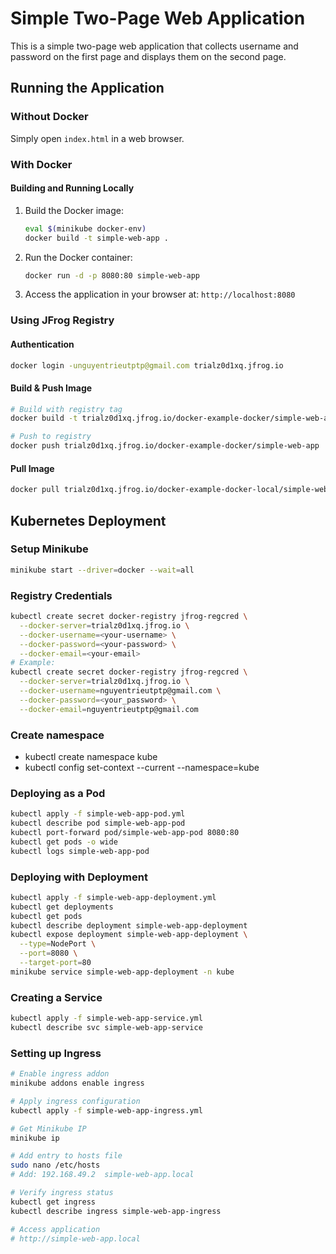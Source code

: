 # Simple Two-Page Web Application

This is a simple two-page web application that collects username and password on the first page and displays them on the second page.

## Running the Application

### Without Docker

Simply open `index.html` in a web browser.

### With Docker

#### Building and Running Locally

1. Build the Docker image:

   ```bash
   eval $(minikube docker-env)
   docker build -t simple-web-app .
   ```

2. Run the Docker container:

   ```bash
   docker run -d -p 8080:80 simple-web-app
   ```

3. Access the application in your browser at: `http://localhost:8080`

### Using JFrog Registry

#### Authentication

```bash
docker login -unguyentrieutptp@gmail.com trialz0d1xq.jfrog.io
```

#### Build & Push Image

```bash
# Build with registry tag
docker build -t trialz0d1xq.jfrog.io/docker-example-docker/simple-web-app .

# Push to registry
docker push trialz0d1xq.jfrog.io/docker-example-docker/simple-web-app
```

#### Pull Image

```bash
docker pull trialz0d1xq.jfrog.io/docker-example-docker-local/simple-web-app:latest
```

## Kubernetes Deployment

### Setup Minikube

```bash
minikube start --driver=docker --wait=all
```

### Registry Credentials

```bash
kubectl create secret docker-registry jfrog-regcred \
  --docker-server=trialz0d1xq.jfrog.io \
  --docker-username=<your-username> \
  --docker-password=<your-password> \
  --docker-email=<your-email>
# Example:
kubectl create secret docker-registry jfrog-regcred \
  --docker-server=trialz0d1xq.jfrog.io \
  --docker-username=nguyentrieutptp@gmail.com \
  --docker-password=<your_password> \
  --docker-email=nguyentrieutptp@gmail.com
```

### Create namespace

- kubectl create namespace kube
- kubectl config set-context --current --namespace=kube

### Deploying as a Pod

```bash
kubectl apply -f simple-web-app-pod.yml
kubectl describe pod simple-web-app-pod
kubectl port-forward pod/simple-web-app-pod 8080:80
kubectl get pods -o wide
kubectl logs simple-web-app-pod
```

### Deploying with Deployment

```bash
kubectl apply -f simple-web-app-deployment.yml
kubectl get deployments
kubectl get pods
kubectl describe deployment simple-web-app-deployment
kubectl expose deployment simple-web-app-deployment \
  --type=NodePort \
  --port=8080 \
  --target-port=80
minikube service simple-web-app-deployment -n kube
```

### Creating a Service

```bash
kubectl apply -f simple-web-app-service.yml
kubectl describe svc simple-web-app-service
```

### Setting up Ingress

```bash
# Enable ingress addon
minikube addons enable ingress

# Apply ingress configuration
kubectl apply -f simple-web-app-ingress.yml

# Get Minikube IP
minikube ip

# Add entry to hosts file
sudo nano /etc/hosts
# Add: 192.168.49.2  simple-web-app.local

# Verify ingress status
kubectl get ingress
kubectl describe ingress simple-web-app-ingress

# Access application
# http://simple-web-app.local
```
